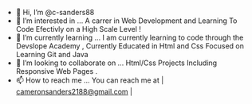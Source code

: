 - 👋 Hi, I’m @c-sanders88
- 👀 I’m interested in ... A carrer in Web Development and Learning To Code Efectivly on a High Scale Level  !
- 🌱 I’m currently learning ... I am currently learning to code through the Devslope Academy , Currently Educated in Html and Css Focused on Learning Git and Java
- 💞️ I’m looking to collaborate on ... Html/Css Projects Including Responsive Web Pages . 
- 📫 How to reach me ... You can reach me at | cameronsanders2188@gmail.com |

<!---
c-sanders88/c-sanders88 is a ✨ special ✨ repository because its `README.md` (this file) appears on your GitHub profile.
You can click the Preview link to take a look at your changes.
--->
